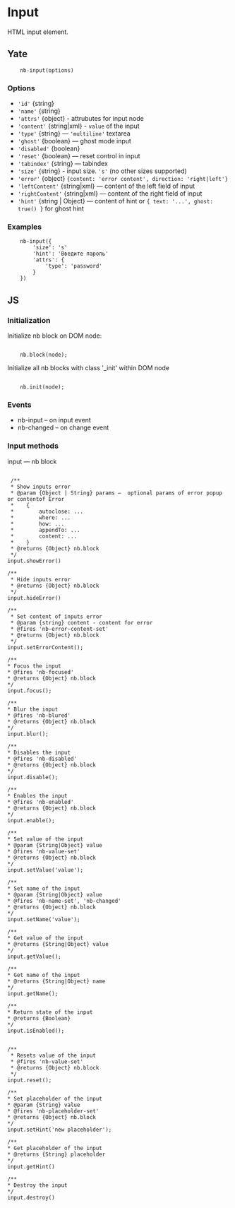 # Input

HTML input element.

## Yate

```
    nb-input(options)
```

### Options

* `'id'` {string}
* `'name'` {string}
* `'attrs'` {object} - attrubutes for input node
* `'content'` {string|xml} - `value` of the input
* `'type'` {string} — `'multiline'` textarea
* `'ghost'` {boolean} — ghost mode input
* `'disabled'` {boolean}
* `'reset'` {boolean} — reset control in input
* `'tabindex'` {string} — tabindex
* `'size'` {string}  - input size. `'s'` (no other sizes supported)
* `'error'` {object} `{content: 'error content', direction: 'right|left'}`
* `'leftContent'` {string|xml} — content of the left field of input
* `'rightContent'` {string|xml} — content of the right field of input
* `'hint'` {string | Object} — content of hint or `{ text: '...', ghost: true() }` for ghost hint


### Examples

```
    nb-input({
        'size': 's'
        'hint': 'Введите пароль'
        'attrs': {
            'type': 'password'
        }
    })
```


## JS

### Initialization

Initialize nb block on DOM node:

```

    nb.block(node);

```

Initialize all nb blocks with class '_init' within DOM node

```

    nb.init(node);

```
### Events

 * nb-input – on input event
 * nb-changed – on change event

### Input methods


input — nb block

```

 /**
 * Show inputs error
 * @param {Object | String} params —  optional params of error popup or contentof Error
 *    {
 *        autoclose: ...
 *        where: ...
 *        how: ...
 *        appendTo: ...
 *        content: ...
 *    }
 * @returns {Object} nb.block
 */
input.showError()

/**
 * Hide inputs error
 * @returns {Object} nb.block
 */
input.hideError()

/**
 * Set content of inputs error
 * @param {string} content - content for error
 * @fires 'nb-error-content-set'
 * @returns {Object} nb.block
 */
input.setErrorContent();

/**
* Focus the input
* @fires 'nb-focused'
* @returns {Object} nb.block
*/
input.focus();

/**
* Blur the input
* @fires 'nb-blured'
* @returns {Object} nb.block
*/
input.blur();

/**
* Disables the input
* @fires 'nb-disabled'
* @returns {Object} nb.block
*/
input.disable();

/**
* Enables the input
* @fires 'nb-enabled'
* @returns {Object} nb.block
*/
input.enable();

/**
* Set value of the input
* @param {String|Object} value
* @fires 'nb-value-set'
* @returns {Object} nb.block
*/
input.setValue('value');

/**
* Set name of the input
* @param {String|Object} value
* @fires 'nb-name-set', 'nb-changed'
* @returns {Object} nb.block
*/
input.setName('value');

/**
* Get value of the input
* @returns {String|Object} value
*/
input.getValue();

/**
* Get name of the input
* @returns {String|Object} name
*/
input.getName();

/**
* Return state of the input
* @returns {Boolean}
*/
input.isEnabled();


/**
 * Resets value of the input
 * @fires 'nb-value-set'
 * @returns {Object} nb.block
 */
input.reset();

/**
* Set placeholder of the input
* @param {String} value
* @fires 'nb-placeholder-set'
* @returns {Object} nb.block
*/
input.setHint('new placeholder');

/**
* Get placeholder of the input
* @returns {String} placeholder
*/
input.getHint()

/**
* Destroy the input
*/
input.destroy()

```
